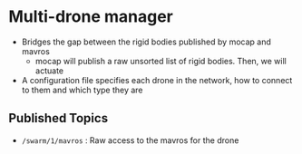 Multi-drone manager
===================

- Bridges the gap between the rigid bodies published by mocap and mavros
	- mocap will publish a raw unsorted list of rigid bodies. Then, we will actuate
- A configuration file specifies each drone in the network, how to connect to them and which type they are

Published Topics
----------------

- `/swarm/1/mavros` : Raw access to the mavros for the drone
